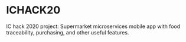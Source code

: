# ICHACK20

IC hack 2020 project: Supermarket microservices mobile app with food traceability, purchasing, and other useful features.